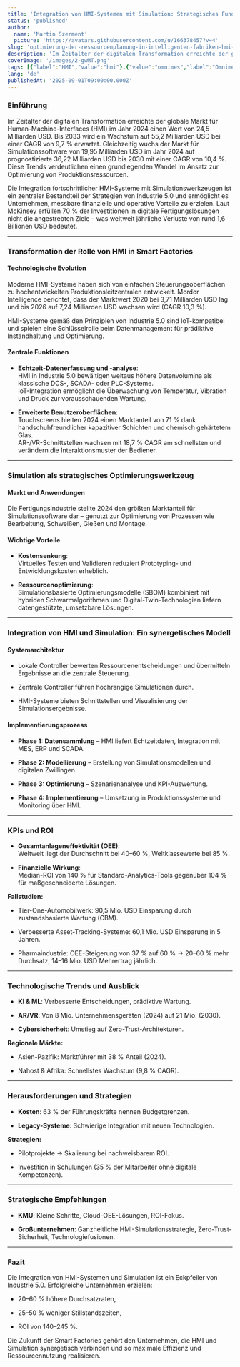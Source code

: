 ```yaml
---
title: 'Integration von HMI-Systemen mit Simulation: Strategisches Fundament der Ressourcenoptimierung in Industrie 5.0'
status: 'published'
author:
  name: 'Martin Szerment'
  picture: 'https://avatars.githubusercontent.com/u/166378457?v=4'
slug: 'optimierung-der-ressourcenplanung-in-intelligenten-fabriken-hmi-und-simulation'
description: 'Im Zeitalter der digitalen Transformation erreichte der globale Markt für Human-Machine-Interfaces (HMI) im Jahr 2024 einen Wert von 24,5 Milliarden USD. Bis 2033 wird ein Wachstum auf 55,2 Milliarden USD bei einer CAGR von 9,7 % erwartet. Gleichzeitig wuchs der Markt für Simulationssoftware von 19,95 Milliarden USD im Jahr 2024 auf prognostizierte 36,22 Milliarden USD bis 2030 mit einer CAGR von 10,4 %. Diese Trends verdeutlichen einen grundlegenden Wandel im Ansatz zur Optimierung von Produktionsressourcen.'
coverImage: '/images/2-gwMT.png'
tags: [{"label":"HMI","value":"hmi"},{"value":"omnimes","label":"Omnimes"},{"value":"mesSystem","label":"MES system"},{"value":"Industry 5.0","label":"Industry 5.0"}]
lang: 'de'
publishedAt: '2025-09-01T09:00:00.000Z'
---
```


### Einführung

Im Zeitalter der digitalen Transformation erreichte der globale Markt für Human-Machine-Interfaces (HMI) im Jahr 2024 einen Wert von 24,5 Milliarden USD. Bis 2033 wird ein Wachstum auf 55,2 Milliarden USD bei einer CAGR von 9,7 % erwartet. Gleichzeitig wuchs der Markt für Simulationssoftware von 19,95 Milliarden USD im Jahr 2024 auf prognostizierte 36,22 Milliarden USD bis 2030 mit einer CAGR von 10,4 %. Diese Trends verdeutlichen einen grundlegenden Wandel im Ansatz zur Optimierung von Produktionsressourcen.

Die Integration fortschrittlicher HMI-Systeme mit Simulationswerkzeugen ist ein zentraler Bestandteil der Strategien von Industrie 5.0 und ermöglicht es Unternehmen, messbare finanzielle und operative Vorteile zu erzielen. Laut McKinsey erfüllen 70 % der Investitionen in digitale Fertigungslösungen nicht die angestrebten Ziele – was weltweit jährliche Verluste von rund 1,6 Billionen USD bedeutet.

---

### Transformation der Rolle von HMI in Smart Factories

#### Technologische Evolution

Moderne HMI-Systeme haben sich von einfachen Steuerungsoberflächen zu hochentwickelten Produktionsleitzentralen entwickelt. Mordor Intelligence berichtet, dass der Marktwert 2020 bei 3,71 Milliarden USD lag und bis 2026 auf 7,24 Milliarden USD wachsen wird (CAGR 10,3 %).

HMI-Systeme gemäß den Prinzipien von Industrie 5.0 sind IoT-kompatibel und spielen eine Schlüsselrolle beim Datenmanagement für prädiktive Instandhaltung und Optimierung.

#### Zentrale Funktionen

- **Echtzeit-Datenerfassung und -analyse**:\
  HMI in Industrie 5.0 bewältigen weitaus höhere Datenvolumina als klassische DCS-, SCADA- oder PLC-Systeme.\
  IoT-Integration ermöglicht die Überwachung von Temperatur, Vibration und Druck zur vorausschauenden Wartung.

- **Erweiterte Benutzeroberflächen**:\
  Touchscreens hielten 2024 einen Marktanteil von 71 % dank handschuhfreundlicher kapazitiver Schichten und chemisch gehärtetem Glas.\
  AR-/VR-Schnittstellen wachsen mit 18,7 % CAGR am schnellsten und verändern die Interaktionsmuster der Bediener.

---

### Simulation als strategisches Optimierungswerkzeug

#### Markt und Anwendungen

Die Fertigungsindustrie stellte 2024 den größten Marktanteil für Simulationssoftware dar – genutzt zur Optimierung von Prozessen wie Bearbeitung, Schweißen, Gießen und Montage.

#### Wichtige Vorteile

- **Kostensenkung**:\
  Virtuelles Testen und Validieren reduziert Prototyping- und Entwicklungskosten erheblich.

- **Ressourcenoptimierung**:\
  Simulationsbasierte Optimierungsmodelle (SBOM) kombiniert mit hybriden Schwarmalgorithmen und Digital-Twin-Technologien liefern datengestützte, umsetzbare Lösungen.

---

### Integration von HMI und Simulation: Ein synergetisches Modell

#### Systemarchitektur

- Lokale Controller bewerten Ressourcenentscheidungen und übermitteln Ergebnisse an die zentrale Steuerung.

- Zentrale Controller führen hochrangige Simulationen durch.

- HMI-Systeme bieten Schnittstellen und Visualisierung der Simulationsergebnisse.

#### Implementierungsprozess

- **Phase 1: Datensammlung** – HMI liefert Echtzeitdaten, Integration mit MES, ERP und SCADA.

- **Phase 2: Modellierung** – Erstellung von Simulationsmodellen und digitalen Zwillingen.

- **Phase 3: Optimierung** – Szenarienanalyse und KPI-Auswertung.

- **Phase 4: Implementierung** – Umsetzung in Produktionssysteme und Monitoring über HMI.

---

### KPIs und ROI

- **Gesamtanlageneffektivität (OEE)**:\
  Weltweit liegt der Durchschnitt bei 40–60 %, Weltklassewerte bei 85 %.

- **Finanzielle Wirkung**:\
  Median-ROI von 140 % für Standard-Analytics-Tools gegenüber 104 % für maßgeschneiderte Lösungen.

**Fallstudien:**

- Tier-One-Automobilwerk: 90,5 Mio. USD Einsparung durch zustandsbasierte Wartung (CBM).

- Verbesserte Asset-Tracking-Systeme: 60,1 Mio. USD Einsparung in 5 Jahren.

- Pharmaindustrie: OEE-Steigerung von 37 % auf 60 % → 20–60 % mehr Durchsatz, 14–16 Mio. USD Mehrertrag jährlich.

---

### Technologische Trends und Ausblick

- **KI & ML**: Verbesserte Entscheidungen, prädiktive Wartung.

- **AR/VR**: Von 8 Mio. Unternehmensgeräten (2024) auf 21 Mio. (2030).

- **Cybersicherheit**: Umstieg auf Zero-Trust-Architekturen.

**Regionale Märkte:**

- Asien-Pazifik: Marktführer mit 38 % Anteil (2024).

- Nahost & Afrika: Schnellstes Wachstum (9,8 % CAGR).

---

### Herausforderungen und Strategien

- **Kosten**: 63 % der Führungskräfte nennen Budgetgrenzen.

- **Legacy-Systeme**: Schwierige Integration mit neuen Technologien.

**Strategien:**

- Pilotprojekte → Skalierung bei nachweisbarem ROI.

- Investition in Schulungen (35 % der Mitarbeiter ohne digitale Kompetenzen).

---

### Strategische Empfehlungen

- **KMU**: Kleine Schritte, Cloud-OEE-Lösungen, ROI-Fokus.

- **Großunternehmen**: Ganzheitliche HMI-Simulationsstrategie, Zero-Trust-Sicherheit, Technologiefusionen.

---

### Fazit

Die Integration von HMI-Systemen und Simulation ist ein Eckpfeiler von Industrie 5.0. Erfolgreiche Unternehmen erzielen:

- 20–60 % höhere Durchsatzraten,

- 25–50 % weniger Stillstandszeiten,

- ROI von 140–245 %.

Die Zukunft der Smart Factories gehört den Unternehmen, die HMI und Simulation synergetisch verbinden und so maximale Effizienz und Ressourcennutzung realisieren.
